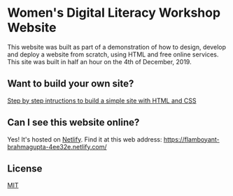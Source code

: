 # Women's Digital Literacy Workshop Website

This website was built as part of a demonstration of how to design, develop and deploy a website from scratch, using HTML and free online services. This site was built in half an hour on the 4th of December, 2019.

## Want to build your own site?

[Step by step intructions to build a simple site with HTML and CSS](https://github.com/sarahesbie/esbie-journal/blob/master/building-a-simple-website-with-html-and-css.md)

## Can I see this website online?

Yes! It's hosted on [Netlify](https://www.netlify.com/). Find it at this web address: <https://flamboyant-brahmagupta-4ee32e.netlify.com/>

## License

[MIT](https://choosealicense.com/licenses/mit/)
